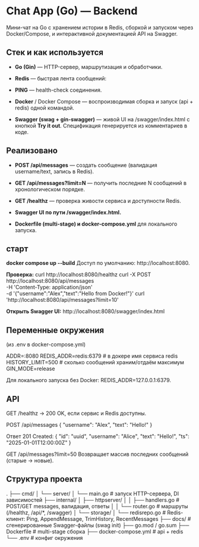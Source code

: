 # Chat App (Go) — Backend
Мини-чат на Go с хранением истории в Redis, сборкой и запуском через Docker/Compose, и интерактивной документацией API на Swagger.

## **Стек и как используется**
- **Go (Gin)** — HTTP-сервер, маршрутизация и обработчики.

- **Redis** — быстрая лента сообщений:

- **PING** — health-check соединения.

- **Docker** / Docker Compose — воспроизводимая сборка и запуск (api + redis) одной командой.

- **Swagger (swag + gin-swagger)** — живой UI на /swagger/index.html с кнопкой **Try it out**. Спецификация генерируется из комментариев в коде.

## **Реализовано**

- **POST /api/messages** — создать сообщение (валидация username/text, запись в Redis).

- **GET /api/messages?limit=N** — получить последние N сообщений в хронологическом порядке.

- **GET /healthz** — проверка живости сервиса и доступности Redis.

- **Swagger UI по пути /swagger/index.html.**

- **Dockerfile (multi-stage) и docker-compose.yml** для локального запуска.

## **старт**
**docker compose up --build**
Доступ по умолчанию: http://localhost:8080.

**Проверка:**
curl http://localhost:8080/healthz
curl -X POST http://localhost:8080/api/messages \
  -H 'Content-Type: application/json' \
  -d '{"username":"Alex","text":"Hello from Docker!"}'
curl 'http://localhost:8080/api/messages?limit=10'

**Открыть Swagger UI:**
http://localhost:8080/swagger/index.html

## **Переменные окружения**
(из .env в docker-compose.yml)

ADDR=:8080
REDIS_ADDR=redis:6379     # в докере имя сервиса redis
HISTORY_LIMIT=500         # сколько сообщений храним/отдаём максимум
GIN_MODE=release

Для локального запуска без Docker: REDIS_ADDR=127.0.0.1:6379.

## **API** 

GET /healthz → 200 OK, если сервис и Redis доступны.

POST /api/messages
{ "username": "Alex", "text": "Hello!" }

Ответ 201 Created:
{
  "id": "uuid",
  "username": "Alice",
  "text": "Hello!",
  "ts": "2025-01-01T12:00:00Z"
}

GET /api/messages?limit=50
Возвращает массив последних сообщений (старые → новые).

## **Структура проекта**
.
├── cmd/
│   └── server/
│       └── main.go           # запуск HTTP-сервера, DI зависимостей
├── internal/
│   ├── httpserver/
│   │   ├── handlers.go       # POST/GET messages, валидация, ответы
│   │   └── router.go         # маршруты (/healthz, /api/*, /swagger)
│   └── storage/
│       └── redisrepo.go      # Redis-клиент: Ping, AppendMessage, TrimHistory, RecentMessages
├── docs/                     # сгенерированные Swagger-файлы (swag init)
├── go.mod / go.sum
├── Dockerfile                # multi-stage сборка
├── docker-compose.yml        # api + redis
└── .env                      # конфиг окружения
